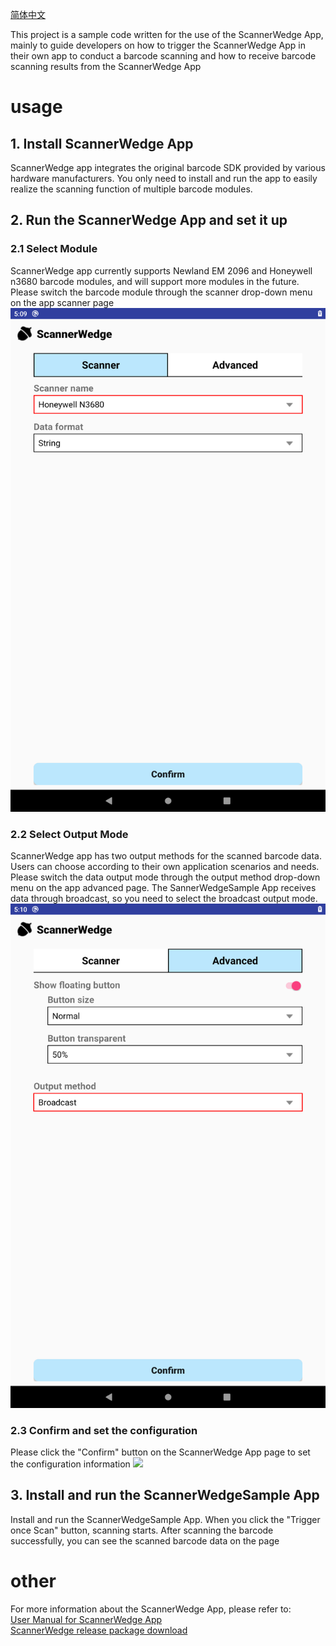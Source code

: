 [简体中文](https://github.com/AIM-Android/ScannerWedgeSample/blob/master/README_ZH.md)

This project is a sample code written for the use of the ScannerWedge App, mainly to guide developers on how to trigger the ScannerWedge App in their own app to conduct a barcode scanning and how to receive barcode scanning results from the ScannerWedge App 

# usage
## 1. Install ScannerWedge App
ScannerWedge app integrates the original barcode SDK provided by various hardware manufacturers. You only need to install and run the app to easily realize the scanning function of multiple barcode modules.

## 2. Run the ScannerWedge App and set it up 
### 2.1  Select Module
ScannerWedge app currently supports Newland EM 2096 and Honeywell n3680 barcode modules, and will support more modules in the future. Please switch the barcode module through the scanner drop-down menu on the app scanner page
![](https://github.com/AIM-Android/ScannerWedgeSample/blob/master/images/scanner.png)

### 2.2 Select Output Mode
ScannerWedge app has two output methods for the scanned barcode data. Users can choose according to their own application scenarios and needs. Please switch the data output mode through the output method drop-down menu on the app advanced page.  The SannerWedgeSample App receives data through broadcast, so you need to select the broadcast output mode.
![](https://github.com/AIM-Android/ScannerWedgeSample/blob/master/images/output_method.png)

### 2.3  Confirm and set the configuration 
Please click the "Confirm" button on the ScannerWedge App page to set the configuration information 
![](https://github.com/AIM-Android/ScannerWedgeSample/blob/master/images/confrim.png)

## 3. Install and run the ScannerWedgeSample App
Install and run the ScannerWedgeSample App. When you click the "Trigger once Scan" button, scanning starts. After scanning the barcode successfully, you can see the scanned barcode data on the page

# other
For more information about the ScannerWedge App, please refer to:   
[User Manual  for ScannerWedge App](https://github.com/AIM-Android/ScannerWedgeSample/blob/master/doc/ScannerWedge_quick_start_guide_v1.0.pdf)  
[ScannerWedge release package download](https://github.com/AIM-Android/ScannerWedgeSample/blob/master/release/v1.0/ScannerWedge_20220316_V1.0.7z)
